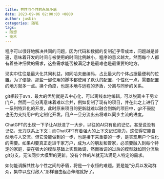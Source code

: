 ```yaml
---
title: 共性与个性的永恒矛盾
date: 2023-09-06 02:00:03 +0800
author: jusbin
categories: 随笔
tags:
- 随想
- 技术
---
```

程序可以很好地解决共同的问题，因为代码和数据的复制近乎零成本，问题越是普遍，意味着开发的时间与被使用的时间比例越小，程序的意义越大。然而每个人都有着些许细微的需求，这些需求能否被满足才是最难也是最重要的地方。

现实中往往是最大化共同利益，如同哈夫曼编码，占比最大的个体占据最便利的位置。为了便捷，那些一键使用的脚本都使用了默认的配置，个性化一点，需要配置的地方就多一点。换个角度，也是本地与远程的矛盾，分离与同步的关系。

git相较于svn，最大的优势就是去中心化，可以离线本地编辑，可以脱离主干另立门户。然而一旦分离意味着难以合并，例如复制了现有的项目，并在此之上进行了一系列特异化的开发，此时原来项目的更新就难以融合到新的项目中，git不鼓励也无力支持用户的定制化开发。用户一旦分流出去将难以同步主流的进度。

ChatGPT的出现一下子让AI跃进了一大步，以往的AI只有鱼的记忆，甚至说没有记忆，无力联系上下文；而ChatGPT有着强大的上下文记忆能力，这使得它能自然地与人交流。但它没能做到的一步，也是接下来重要的一步，是实现用户个性化的需要。如果AI要真正走进千家万户，成为人的朋友和管家，必须要融入到每个特定的家庭，要在强大的模型基础上实现微调，然而微调的过后的模型就如同分流后git分支，无法同步大模型的更新。没有个性的AI就无法满足人特定的需求。

如何能调解共性与个性之间的矛盾，将是一个永恒的难题。要是能“分兵以发动群众，集中以应付敌人”那样自由组合伸缩就好了。

